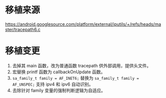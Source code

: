 # 移植来源

https://android.googlesource.com/platform/external/iputils/+/refs/heads/master/tracepath6.c

# 移植变更

1. 去掉其 main 函数，改为普通函数 tracepath 供外部调用，提供头文件。
2. 宏替换 printf 函数为 callbackOnUpdate 函数。
3. `sa_family_t family = AF_INET6;` 替换为 `sa_family_t family = AF_UNSPEC;` 支持 ipv4 和 ipv6 自动识别。
4. 去除针对 family 变量的强制判断逻辑为自适应。
